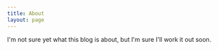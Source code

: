 ```yaml
---
title: About
layout: page
---
```


I'm not sure yet what this blog is about, but I'm sure I'll work it out soon.
